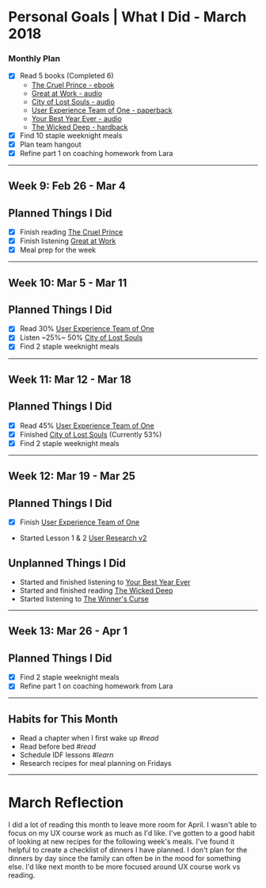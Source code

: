 Personal Goals | What I Did - March 2018
==============

### Monthly Plan
- [x] Read 5 books (Completed 6)
  - [The Cruel Prince - ebook](https://www.goodreads.com/book/show/26032825-the-cruel-prince)
  - [Great at Work - audio](https://www.goodreads.com/book/show/35297611-great-at-work)
  - [City of Lost Souls - audio](https://www.goodreads.com/book/show/8755776-city-of-lost-souls)
  - [User Experience Team of One - paperback](https://www.goodreads.com/book/show/18177290-the-user-experience-team-of-one)
  - [Your Best Year Ever - audio](https://www.goodreads.com/book/show/35138433-your-best-year-ever)
  - [The Wicked Deep - hardback](https://www.goodreads.com/book/show/35297394-the-wicked-deep)
- [x] Find 10 staple weeknight meals
- [x] Plan team hangout
- [x] Refine part 1 on coaching homework from Lara

---

## Week 9: Feb 26 - Mar 4

## Planned Things I Did
- [x] Finish reading [The Cruel Prince](https://www.goodreads.com/book/show/26032825-the-cruel-prince)
- [x] Finish listening [Great at Work](https://www.goodreads.com/book/show/35297611-great-at-work)
- [x] Meal prep for the week

---

## Week 10: Mar 5 - Mar 11

## Planned Things I Did
- [x] Read 30% [User Experience Team of One](https://www.goodreads.com/book/show/18177290-the-user-experience-team-of-one?from_search=true)
- [x] Listen ~25%~ 50% [City of Lost Souls](https://www.goodreads.com/book/show/12686642-city-of-lost-souls)
- [x] Find 2 staple weeknight meals

---

## Week 11: Mar 12 - Mar 18

## Planned Things I Did
- [x] Read 45% [User Experience Team of One](https://www.goodreads.com/book/show/18177290-the-user-experience-team-of-one?from_search=true)
- [x] Finished [City of Lost Souls](https://www.goodreads.com/book/show/12686642-city-of-lost-souls) (Currently 53%)
- [x] Find 2 staple weeknight meals

---

## Week 12: Mar 19 - Mar 25

## Planned Things I Did
- [x] Finish [User Experience Team of One](https://www.goodreads.com/book/show/18177290-the-user-experience-team-of-one?from_search=true)
- Started Lesson 1 & 2 [User Research v2](https://github.com/candicodeit/personal-goals/projects/3)

## Unplanned Things I Did
- Started and finished listening to [Your Best Year Ever](https://www.goodreads.com/book/show/35138433-your-best-year-ever)
- Started and finished reading [The Wicked Deep](https://www.goodreads.com/book/show/35297394-the-wicked-deep)
- Started listening to [The Winner's Curse](https://www.goodreads.com/book/show/16069030-the-winner-s-curse)

---

## Week 13: Mar 26 - Apr 1

## Planned Things I Did
- [x] Find 2 staple weeknight meals
- [x] Refine part 1 on coaching homework from Lara

---

## Habits for This Month
- Read a chapter when I first wake up *#read*
- Read before bed *#read*
- Schedule IDF lessons *#learn*
- Research recipes for meal planning on Fridays

---


# March Reflection
I did a lot of reading this month to leave more room for April. I wasn't able to focus on my UX course work as much as I'd like. I've gotten to a good habit of looking at new recipes for the following week's meals. I've found it helpful to create a checklist of dinners I have planned. I don't plan for the dinners by day since the family can often be in the mood for something else. I'd like next month to be more focused around UX course work vs reading. 

